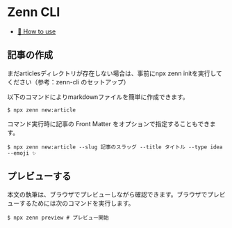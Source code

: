 # Zenn CLI

* [📘 How to use](https://zenn.dev/zenn/articles/zenn-cli-guide)

## 記事の作成

まだarticlesディレクトリが存在しない場合は、事前にnpx zenn initを実行してください（参考：zenn-cli のセットアップ）

以下のコマンドによりmarkdownファイルを簡単に作成できます。
```
$ npx zenn new:article
```

コマンド実行時に記事の Front Matter をオプションで指定することもできます。
```
$ npx zenn new:article --slug 記事のスラッグ --title タイトル --type idea --emoji ✨
```

## プレビューする
本文の執筆は、ブラウザでプレビューしながら確認できます。ブラウザでプレビューするためには次のコマンドを実行します。
```
$ npx zenn preview # プレビュー開始
```